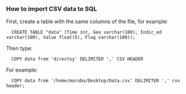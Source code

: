 ### How to import CSV data to SQL


First, create a table with the same columns of the file, for example:

```
  CREATE TABLE "data" (Time int, Geo varchar(100), Indic_ed varchar(100), Value float(5), Flag varchar(100));
```

Then type:

```
  COPY data from 'directoy' DELIMITER ',' CSV HEADER
```

For example:

```
  COPY data from '/home/maruba/Desktop/Data.csv' DELIMITER ',' csv header;
```

